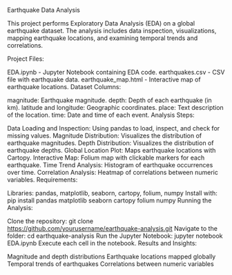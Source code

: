 Earthquake Data Analysis

This project performs Exploratory Data Analysis (EDA) on a global earthquake dataset. The analysis includes data inspection, visualizations, mapping earthquake locations, and examining temporal trends and correlations.

Project Files:

EDA.ipynb - Jupyter Notebook containing EDA code.
earthquakes.csv - CSV file with earthquake data.
earthquake_map.html - Interactive map of earthquake locations.
Dataset Columns:

magnitude: Earthquake magnitude.
depth: Depth of each earthquake (in km).
latitude and longitude: Geographic coordinates.
place: Text description of the location.
time: Date and time of each event.
Analysis Steps:

Data Loading and Inspection: Using pandas to load, inspect, and check for missing values.
Magnitude Distribution: Visualizes the distribution of earthquake magnitudes.
Depth Distribution: Visualizes the distribution of earthquake depths.
Global Location Plot: Maps earthquake locations with Cartopy.
Interactive Map: Folium map with clickable markers for each earthquake.
Time Trend Analysis: Histogram of earthquake occurrences over time.
Correlation Analysis: Heatmap of correlations between numeric variables.
Requirements:

Libraries: pandas, matplotlib, seaborn, cartopy, folium, numpy
Install with: pip install pandas matplotlib seaborn cartopy folium numpy
Running the Analysis:

Clone the repository: git clone https://github.com/yourusername/earthquake-analysis.git
Navigate to the folder: cd earthquake-analysis
Run the Jupyter Notebook: jupyter notebook EDA.ipynb
Execute each cell in the notebook.
Results and Insights:

Magnitude and depth distributions
Earthquake locations mapped globally
Temporal trends of earthquakes
Correlations between numeric variables
